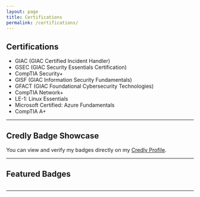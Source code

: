 ```yaml
---
layout: page
title: Certifications
permalink: /certifications/
---
```


## Certifications

- GIAC (GIAC Certified Incident Handler)
- GSEC (GIAC Security Essentials Certification)
- CompTIA Security+
- GISF (GIAC Information Security Fundamentals)
- GFACT (GIAC Foundational Cybersecurity Technologies)
- CompTIA Network+
- LE-1: Linux Essentials
- Microsoft Certified: Azure Fundamentals
- CompTIA A+


---

## Credly Badge Showcase

You can view and verify my badges directly on my [Credly Profile](https://www.credly.com/users/brad-redlien.bdf8979c).

---

## Featured Badges

<div style="display: flex; flex-wrap: wrap; gap: 30px; justify-content: center;">

<div data-iframe-width="150" data-iframe-height="270" data-share-badge-id="19d48528-ac66-4988-ab16-836ce5dc8aae" data-share-badge-host="https://www.credly.com"></div>
  
<div data-iframe-width="150" data-iframe-height="270" data-share-badge-id="4c24c1bc-5e01-4030-89df-50a01366dc49" data-share-badge-host="https://www.credly.com"></div>

<div data-iframe-width="150" data-iframe-height="270" data-share-badge-id="4d180dae-c9b9-45d8-9fc7-873712b6ba06" data-share-badge-host="https://www.credly.com"></div>

<div data-iframe-width="150" data-iframe-height="270" data-share-badge-id="483c36cd-99e8-46c9-af60-93c9914d7247" data-share-badge-host="https://www.credly.com"></div>

<div data-iframe-width="150" data-iframe-height="270" data-share-badge-id="61721385-7638-4076-9088-6e4bb6083576" data-share-badge-host="https://www.credly.com"></div>

<div data-iframe-width="150" data-iframe-height="270" data-share-badge-id="0ffbfeea-af0f-42e8-9d07-d75d7a325112" data-share-badge-host="https://www.credly.com"></div>

<div data-iframe-width="150" data-iframe-height="270" data-share-badge-id="0416695c-28d1-423b-976e-9b048ddb36d4" data-share-badge-host="https://www.credly.com"></div>

<div data-iframe-width="150" data-iframe-height="270" data-share-badge-id="b65ef8b6-a927-4274-a4b8-d8f4c93929ce" data-share-badge-host="https://www.credly.com"></div>

</div>

<!-- Load Credly Embed Script (only once) -->
<script type="text/javascript" async src="//cdn.credly.com/assets/utilities/embed.js"></script>

---

